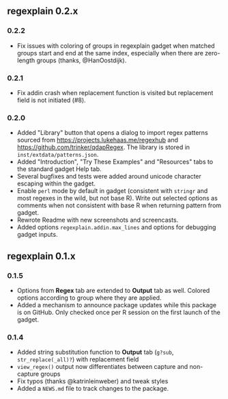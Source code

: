 ## regexplain 0.2.x

### 0.2.2

* Fix issues with coloring of groups in regexplain gadget when matched groups
  start and end at the same index, especially when there are zero-length
  groups (thanks, @HanOostdijk).

### 0.2.1

* Fix addin crash when replacement function is visited but replacement field
  is not initiated (#8).

### 0.2.0

* Added "Library" button that opens a dialog to import regex patterns sourced 
  from <https://projects.lukehaas.me/regexhub> and 
  <https://github.com/trinker/qdapRegex>. The library is stored in
  `inst/extdata/patterns.json`.
* Added "Introduction", "Try These Examples" and "Resources" tabs to
  the standard gadget Help tab.
* Several bugfixes and tests were added around unicode character escaping within
  the gadget. 
* Enable `perl` mode by default in gadget (consistent with `stringr` and most
  regexes in the wild, but not base R). Write out selected options as comments
  when not consistent with base R when returning pattern from gadget.
* Rewrote Readme with new screenshots and screencasts.
* Added options `regexplain.addin.max_lines` and options for debugging gadget inputs.


## regexplain 0.1.x

### 0.1.5

* Options from **Regex** tab are extended to **Output** tab as well. Colored
  options according to group where they are applied.
* Added a mechanism to announce package updates while this package is on GitHub.
  Only checked once per R session on the first launch of the gadget.

### 0.1.4

* Added string substitution function to **Output** tab (`g?sub`, 
  `str_replace(_all)?`) with replacement field
* `view_regex()` output now differentiates between capture and non-capture groups
* Fix typos (thanks @katrinleinweber) and tweak styles
* Added a `NEWS.md` file to track changes to the package.
